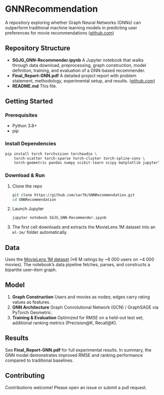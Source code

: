 # GNNRecommendation

A repository exploring whether Graph Neural Networks (GNNs) can outperform traditional machine learning models in predicting user preferences for movie recommendations ([github.com][1])

## Repository Structure

* **SGJG\_GNN-Recommender.ipynb**
  A Jupyter notebook that walks through data download, preprocessing, graph construction, model definition, training, and evaluation of a GNN-based recommender.
* **Final\_Report-GNN.pdf**
  A detailed project report with problem statement, methodology, experimental setup, and results. ([github.com][1])
* **README.md**
  This file.

## Getting Started

### Prerequisites

* Python 3.8+
* pip

### Install Dependencies

```bash
pip install torch torchvision torchaudio \
    torch-scatter torch-sparse torch-cluster torch-spline-conv \
    torch-geometric pandas numpy scikit-learn scipy matplotlib jupyterlab
```

### Download & Run

1. Clone the repo

   ```bash
   git clone https://github.com/sar76/GNNRecommendation.git
   cd GNNRecommendation
   ```
2. Launch Jupyter

   ```bash
   jupyter notebook SGJG_GNN-Recommender.ipynb
   ```
3. The first cell downloads and extracts the MovieLens 1M dataset into an `ml-1m/` folder automatically.

## Data

Uses the [MovieLens 1M dataset](https://files.grouplens.org/datasets/movielens/ml-1m.zip) (≈6 M ratings by \~6 000 users on \~4 000 movies). The notebook’s data pipeline fetches, parses, and constructs a bipartite user–item graph.

## Model

1. **Graph Construction**
   Users and movies as nodes; edges carry rating values as features.
2. **GNN Architecture**
   Graph Convolutional Network (GCN) / GraphSAGE via PyTorch Geometric.
3. **Training & Evaluation**
   Optimized for RMSE on a held-out test set; additional ranking metrics (Precision\@K, Recall\@K).

## Results

See **Final\_Report-GNN.pdf** for full experimental results. In summary, the GNN model demonstrates improved RMSE and ranking performance compared to traditional baselines.

## Contributing

Contributions welcome! Please open an issue or submit a pull request.

[1]: https://github.com/sar76/GNNRecommendation "GitHub - sar76/GNNRecommendation: Are GNN Recommendation systems for User preference more efficient than traditional ML models?"
